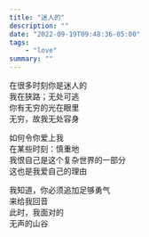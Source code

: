 ```yaml
---
title: "迷人的"
description: ""
date: "2022-09-19T09:48:36-05:00"
tags: 
    - "love"
summary: ""
---
```

在很多时刻你是迷人的\
我在狭路；无处可逃\
你有无穷的光在眼里\
无穷，故我无处容身

如何令你爱上我\
在某些时刻：慎重地\
我恨自己是这个复杂世界的一部分\
这也是我爱自己的理由

我知道，你必须追加足够勇气\
来给我回音\
此时，我面对的\
无声的山谷
